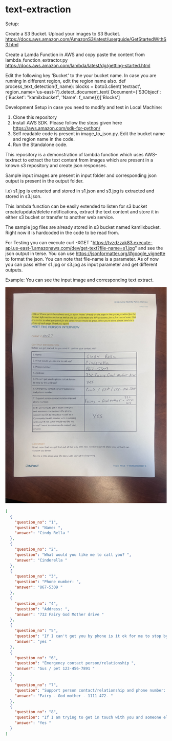 # text-extraction

Setup:

Create a S3 Bucket. Upload your images to S3 Bucket. 
https://docs.aws.amazon.com/AmazonS3/latest/userguide/GetStartedWithS3.html

Create a Lamda Function in AWS and copy paste the content from lambda_function_extractor.py 
https://docs.aws.amazon.com/lambda/latest/dg/getting-started.html

Edit the following key 'Bucket' to the your bucket name. In case you are running in different region, edit the region name also.
 def process_text_detection(f_name):
    blocks = boto3.client('textract', region_name='us-east-1').detect_document_text(
        Document={'S3Object': {'Bucket': "kamilxbucket", 'Name': f_name}})['Blocks']

Development Setup in case you need to modify and test in Local Machine:
1. Clone this repository
2. Install AWS SDK. Please follow the steps given here https://aws.amazon.com/sdk-for-python/
3. Self readable code is present in image_to_json.py.  Edit the bucket name and region name in the code.
4. Run the Standalone code.
    


This repository is a demonstration of lambda function which uses AWS-textract to extract the text content from images which are present in a known s3 repository and create json responses.

Sample input images are present in input folder and corresponding json output is present in the output folder.

i.e) s1.jpg  is extracted and stored in s1.json and s3.jpg is extracted and stored in s3.json.

This lambda function can be easily extended to listen for s3 bucket create/update/delete notifications, extract the text content and store it in either s3 bucket or transfer to another web service.

The sample jpg files are already stored in s3 bucket named kamilxbucket. Right now it is hardcoded in the code to be read from. 

For Testing you can execute curl -XGET "https://tvzdzzak83.execute-api.us-east-1.amazonaws.com/dev/get-text?file-name=s1.jpg" and see the json output in terse. You can use https://jsonformatter.org/#google_vignette to format the json.  You can note that file-name is a parameter. As of now you can pass either s1.jpg or s3.jpg as input parameter and get different outputs.

Example:
You can see the input image and corresponding text extract.

![alt text](https://github.com/donkhan/text-extraction/blob/main/input/s1.jpg?raw=true)


```json
[
  {
    "question_no": "1",
    "question": "Name: ",
    "answer": "Cindy Rella "
  },
  {
    "question_no": "2",
    "question": "What would you like me to call you? ",
    "answer": "Cinderella "
  },
  {
    "question_no": "3",
    "question": "Phone number: ",
    "answer": "867-5309 "
  },
  {
    "question_no": "4",
    "question": "Address: ",
    "answer": "732 Fairy God Mother drive "
  },
  {
    "question_no": "5",
    "question": "If I can't get you by phone is it ok for me to stop by this address? ",
    "answer": "yes "
  },
  {
    "question_no": "6",
    "question": "Emergency contact person/relationship ",
    "answer": "Gus / pet 123-456-7891 "
  },
  {
    "question_no": "7",
    "question": "Support person contact/relationship and phone number: ",
    "answer": "Fairy - God mother - 1111 472- "
  },
  {
    "question_no": "8",
    "question": "If I am trying to get in touch with you and someone else answers the phone, would it be OK to introduce myself as a ",
    "answer": "Yes "
  }
]
```

